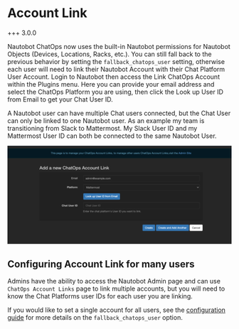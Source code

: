 # Account Link

+++ 3.0.0

Nautobot ChatOps now uses the built-in Nautobot permissions for Nautobot Objects (Devices, Locations, Racks, etc.). You can still fall back to the previous behavior by setting the `fallback_chatops_user` setting, otherwise each user will need to link their Nautobot Account with their Chat Platform User Account. Login to Nautobot then access the Link ChatOps Account within the Plugins menu. Here you can provide your email address and select the ChatOps Platform you are using, then click the Look up User ID from Email to get your Chat User ID.

A Nautobot user can have multiple Chat users connected, but the Chat User can only be linked to one Nautobot user. As an example my team is transitioning from Slack to Mattermost. My Slack User ID and my Mattermost User ID can both be connected to the same Nautobot User.

![Link Accounts](../images/account_link.png)

## Configuring Account Link for many users

Admins have the ability to access the Nautobot Admin page and can use `ChatOps Account Links` page to link multiple accounts, but you will need to know the Chat Platforms user IDs for each user you are linking.

If you would like to set a single account for all users, see the [configuration guide](../admin/install.md#configuration-guide) for more details on the `fallback_chatops_user` option.
